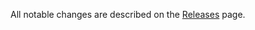 All notable changes are described on the [Releases](https://github.com/vlaja/react-language-switcher/releases) page.
